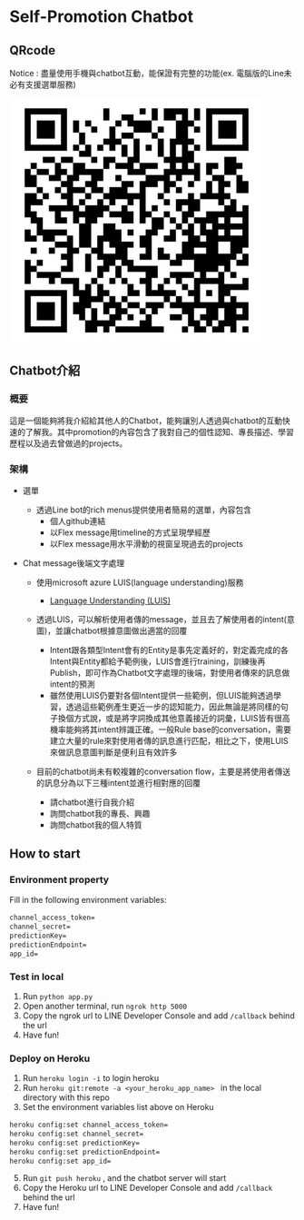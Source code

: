 # Self-Promotion Chatbot

## QRcode

Notice : 盡量使用手機與chatbot互動，能保證有完整的功能(ex. 電腦版的Line未必有支援選單服務)

![qrcode](./qrcode.png)

## Chatbot介紹

### 概要

這是一個能夠將我介紹給其他人的Chatbot，能夠讓別人透過與chatbot的互動快速的了解我。其中promotion的內容包含了我對自己的個性認知、專長描述、學習歷程以及過去曾做過的projects。

### 架構

* 選單

  * 透過Line bot的rich menus提供使用者簡易的選單，內容包含
    * 個人github連結
    * 以Flex message用timeline的方式呈現學經歷
    * 以Flex message用水平滑動的視窗呈現過去的projects

* Chat message後端文字處理

  * 使用microsoft azure LUIS(language understanding)服務
    * [Language Understanding (LUIS)](https://azure.microsoft.com/zh-tw/services/cognitive-services/language-understanding-intelligent-service/)
  * 透過LUIS，可以解析使用者傳的message，並且去了解使用者的intent(意圖)，並讓chatbot根據意圖做出適當的回覆
    * Intent跟各類型Intent會有的Entity是事先定義好的，對定義完成的各Intent與Entity都給予範例後，LUIS會進行training，訓練後再Publish，即可作為Chatbot文字處理的後端，對使用者傳來的訊息做intent的預測
    * 雖然使用LUIS仍要對各個Intent提供一些範例，但LUIS能夠透過學習，透過這些範例產生更近一步的認知能力，因此無論是將同樣的句子換個方式說，或是將字詞換成其他意義接近的詞彙，LUIS皆有很高機率能夠將其intent辨識正確。一般Rule base的conversation，需要建立大量的rule來對使用者傳的訊息進行匹配，相比之下，使用LUIS來做訊息意圖判斷是便利且有效許多

  * 目前的chatbot尚未有較複雜的conversation flow，主要是將使用者傳送的訊息分為以下三種intent並進行相對應的回覆
    * 請chatbot進行自我介紹
    * 詢問chatbot我的專長、興趣
    * 詢問chatbot我的個人特質

## How to start

### Environment property

Fill in the following environment variables:

```
channel_access_token=
channel_secret=
predictionKey=
predictionEndpoint=
app_id=
```

### Test in local

1. Run `python app.py`
2. Open another terminal, run `ngrok http 5000`
3. Copy the ngrok url to LINE Developer Console and add `/callback` behind the url
4. Have fun!

### Deploy on Heroku

1. Run `heroku login -i`  to login heroku
2. Run `heroku git:remote -a <your_heroku_app_name> ` in the local directory with this repo
3. Set the environment variables list above on Heroku

```
heroku config:set channel_access_token=
heroku config:set channel_secret=
heroku config:set predictionKey=
heroku config:set predictionEndpoint=
heroku config:set app_id=
```

5. Run `git push heroku` , and the chatbot server will start
6. Copy the Heroku url to LINE Developer Console and add `/callback` behind the url
7. Have fun!